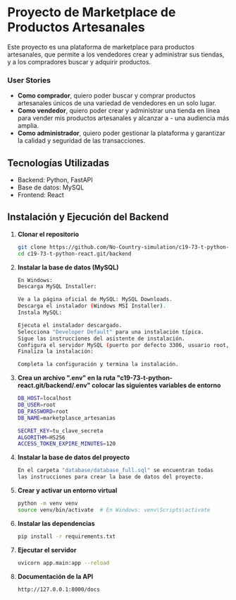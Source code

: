 # Proyecto de Marketplace de Productos Artesanales

Este proyecto es una plataforma de marketplace para productos artesanales, que permite a los vendedores crear y administrar sus tiendas, y a los compradores buscar y adquirir productos.

### User Stories

- **Como comprador**, quiero poder buscar y comprar productos artesanales únicos de una variedad de vendedores en un solo lugar.
- **Como vendedor**, quiero poder crear y administrar una tienda en línea para vender mis productos artesanales y alcanzar a - una audiencia más amplia.
- **Como administrador**, quiero poder gestionar la plataforma y garantizar la calidad y seguridad de las transacciones.


## Tecnologías Utilizadas

- Backend: Python, FastAPI
- Base de datos: MySQL
- Frontend: React


## Instalación y Ejecución del Backend

1. **Clonar el repositorio**

   ```sh
   git clone https://github.com/No-Country-simulation/c19-73-t-python-react.git
   cd c19-73-t-python-react.git/backend

2. **Instalar la base de datos (MySQL)**

   ```sh
   En Windows:
   Descarga MySQL Installer:

   Ve a la página oficial de MySQL: MySQL Downloads.
   Descarga el instalador (Windows MSI Installer).
   Instala MySQL:

   Ejecuta el instalador descargado.
   Selecciona "Developer Default" para una instalación típica.
   Sigue las instrucciones del asistente de instalación.
   Configura el servidor MySQL (puerto por defecto 3306, usuario root, y contraseña).
   Finaliza la instalación:

   Completa la configuración y termina la instalación.

3. **Crea un archivo ".env" en la ruta "c19-73-t-python-react.git/backend/.env" colocar las siguientes variables de entorno**

   ```sh
   DB_HOST=localhost
   DB_USER=root
   DB_PASSWORD=root
   DB_NAME=marketplasce_artesanias

   SECRET_KEY=tu_clave_secreta
   ALGORITHM=HS256
   ACCESS_TOKEN_EXPIRE_MINUTES=120

4. **Instalar la base de datos del proyecto**

   ```sh
   En el carpeta "database/database_full.sql" se encuentran todas
   las instrucciones para crear la base de datos del proyecto.

5. **Crear y activar un entorno virtual**

   ```sh
   python -m venv venv
   source venv/bin/activate  # En Windows: venv\Scripts\activate

6. **Instalar las dependencias**

   ```sh
   pip install -r requirements.txt

7. **Ejecutar el servidor**

   ```sh
   uvicorn app.main:app --reload

8. **Documentación de la API**

   ```sh
   http://127.0.0.1:8000/docs
   

